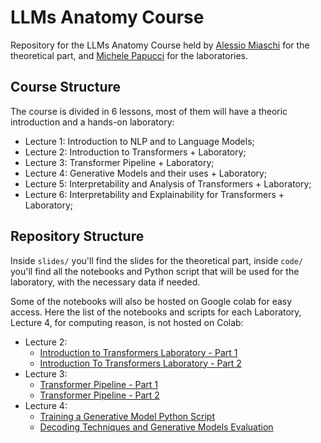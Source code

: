 # LLMs Anatomy Course
Repository for the LLMs Anatomy Course held by [Alessio Miaschi](https://alemiaschi.github.io/) for the theoretical part, and [Michele Papucci](https://michelepapucci.github.io/) for the laboratories. 

## Course Structure 

The course is divided in 6 lessons, most of them will have a theoric introduction and a hands-on laboratory:
- Lecture 1: Introduction to NLP and to Language Models;
- Lecture 2: Introduction to Transformers + Laboratory;
- Lecture 3: Transformer Pipeline + Laboratory;
- Lecture 4: Generative Models and their uses + Laboratory;
- Lecture 5: Interpretability and Analysis of Transformers + Laboratory; 
- Lecture 6: Interpretability and Explainability for Transformers + Laboratory;

## Repository Structure

Inside `slides/` you'll find the slides for the theoretical part, inside `code/` you'll find all the notebooks and Python script that will be used for the laboratory, with the necessary data if needed.

Some of the notebooks will also be hosted on Google colab for easy access. Here the list of the notebooks and scripts for each Laboratory, Lecture 4, for computing reason, is not hosted on Colab:

- Lecture 2: 
    - [Introduction to Transformers Laboratory - Part 1](https://colab.research.google.com/drive/1siygoZz2duxnO1RDDznxYZRbMqL9jL0K) 
    - [Introduction To Transformers Laboratory - Part 2](https://colab.research.google.com/drive/1JkS3-tbZ9q_ZtlqrBXPNjYeKc4Fm_V9M?usp=sharing)
- Lecture 3:
    - [Transformer Pipeline - Part 1](https://colab.research.google.com/drive/1iSFk88oekFKs-Scg_Kmz4gcWBVvfrW8r)
    - [Transformer Pipeline - Part 2](https://colab.research.google.com/drive/12u3PeotyJStDgeakgRdZftakS4IzRwkr)
- Lecture 4:
    - [Training a Generative Model Python Script](https://github.com/michelepapucci/llms-anatomy-course/blob/master/code/Lecture%204/train_generative_LLM.py)
    - [Decoding Techniques and Generative Models Evaluation](https://github.com/michelepapucci/llms-anatomy-course/blob/master/code/Lecture%204/Lecture_4_Generation_models_Part_1.ipynb)